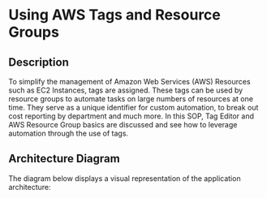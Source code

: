 # **Using AWS Tags and Resource Groups**

## **Description**
To simplify the management of Amazon Web Services (AWS) Resources such as EC2 Instances, tags are
assigned. These tags can be used by resource groups to automate tasks on large numbers of resources at one
time. They serve as a unique identifier for custom automation, to break out cost reporting by department and much
more. In this SOP, Tag Editor and AWS Resource Group basics are discussed and see how to leverage automation
through the use of tags.

## **Architecture Diagram**
The diagram below displays a visual representation of the application architecture:

